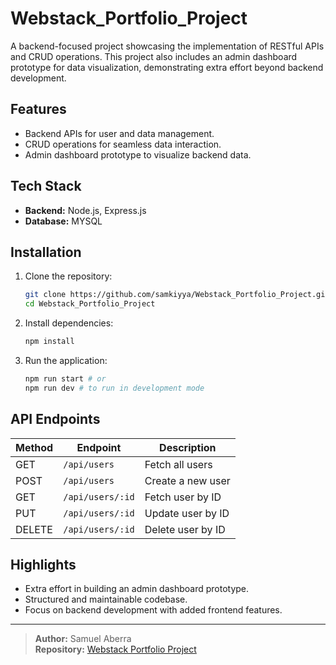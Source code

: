 ﻿# Webstack_Portfolio_Project


A backend-focused project showcasing the implementation of RESTful APIs and CRUD operations. This project also includes an admin dashboard prototype for data visualization, demonstrating extra effort beyond backend development.

## Features
- Backend APIs for user and data management.
- CRUD operations for seamless data interaction.
- Admin dashboard prototype to visualize backend data.

## Tech Stack
- **Backend:** Node.js, Express.js
- **Database:** MYSQL

## Installation
1. Clone the repository:
   ```bash
   git clone https://github.com/samkiyya/Webstack_Portfolio_Project.git
   cd Webstack_Portfolio_Project
   ```

2. Install dependencies:
   ```bash
   npm install
   ```

3. Run the application:
   ```bash
   npm run start # or
   npm run dev # to run in development mode
   ```

## API Endpoints
| Method | Endpoint           | Description            |
|--------|--------------------|------------------------|
| GET    | `/api/users`       | Fetch all users        |
| POST   | `/api/users`       | Create a new user      |
| GET    | `/api/users/:id`   | Fetch user by ID       |
| PUT    | `/api/users/:id`   | Update user by ID      |
| DELETE | `/api/users/:id`   | Delete user by ID      |

## Highlights
- Extra effort in building an admin dashboard prototype.
- Structured and maintainable codebase.
- Focus on backend development with added frontend features.

---

> **Author:** Samuel Aberra  
> **Repository:** [Webstack Portfolio Project](https://github.com/samkiyya/Webstack_Portfolio_Project)
